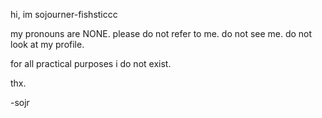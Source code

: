 hi, im sojourner-fishsticcc

my pronouns are NONE. please do not refer to me. do not see me. do not look at my profile.

for all practical purposes i do not exist.

thx.

  -sojr
